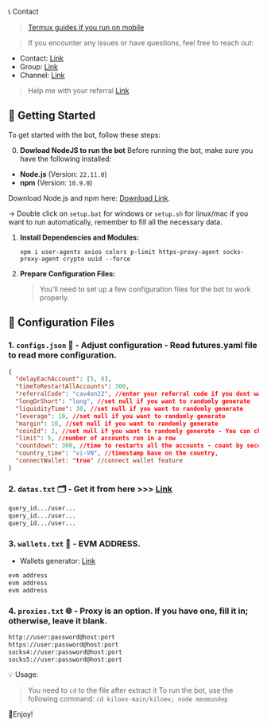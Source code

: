 📞 Contact

> [Termux guides if you run on mobile](https://github.com/MeoMunDep/Guides-for-using-my-script-on-termux.)


> If you encounter any issues or have questions, feel free to reach out:

- Contact: [Link](t.me/MeoMunDep)
- Group: [Link](t.me/KeoAirDropFreeNe)
- Channel: [Link](t.me/KeoAirDropFreeNee)

> Help me with your referral [Link](https://t.me/KiloExTradeBot/mini?startapp=from-kiloextrade_rcode-54lgbuih)

## 🚀 Getting Started

To get started with the bot, follow these steps:

0. **Dowload NodeJS to run the bot**
Before running the bot, make sure you have the following installed:


- **Node.js** (Version: `22.11.0`)
- **npm** (Version: `10.9.0`)

Download Node.js and npm here: [Download Link](https://t.me/KeoAirDropFreeNe/257/1462).

-> Double click on `setup.bat` for windows or `setup.sh` for linux/mac if you want to run automatically, remember to fill all the necessary data.

1. **Install Dependencies and Modules:**

   ```
   npm i user-agents axios colors p-limit https-proxy-agent socks-proxy-agent crypto uuid --force
   ```

2. **Prepare Configuration Files:**

   > You'll need to set up a few configuration files for the bot to work properly.

## 📁 Configuration Files

### 1. `configs.json` 📜 - Adjust configuration - Read futures.yaml file to read more configuration.

```json
{
  "delayEachAccount": [5, 8],
  "timeToRestartAllAccounts": 300,
  "referralCode": "cav4on22", //enter your referral code if you dont want to help me
  "longOrShort": "long", //set null if you want to randomly generate
  "liquidityTime": 30, //set null if you want to randomly generate
  "leverage": 10, //set null if you want to randomly generate
  "margin": 10, //set null if you want to randomly generate
  "coinId": 2, //set null if you want to randomly generate - You can choose value from coins.json for each coin
  "limit": 5, //number of accounts run in a row
  "countdown": 300, //time to restarts all the accounts - count by seconds
  "country_time": "vi-VN", //timestamp base on the country,
  "connectWallet: "true" //connect wallet feature
}
```

### 2. `datas.txt` 🗂️ - Get it from here >>> [Link](https://t.me/KeoAirDropFreeNe/257/6879)

```txt
query_id.../user...
query_id.../user...
query_id.../user...
```

### 3. `wallets.txt` 💼 - EVM ADDRESS.

- Wallets generator: [Link](https://github.com/MeoMunDep/Automatic-Ultimate-Create-Wallets-for-Airdrop)


```txt - wallet address
evm address
evm address
evm address
```

### 4. `proxies.txt` 🌐 - Proxy is an option. If you have one, fill it in; otherwise, leave it blank.

```txt
http://user:password@host:port
https://user:password@host:port
socks4://user:password@host:port
socks5://user:password@host:port
```

💡 Usage:

> You need to `cd` to the file after extract it
> To run the bot, use the following command: `cd kiloex-main/kiloex; node meomundep`

🎇Enjoy!
